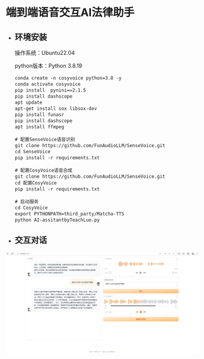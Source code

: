 <!--
 * @Author: kraken8081 202024@cumtb.edu.cn
 * @Date: 2024-08-05 14:37:59
 * @LastEditors: kraken8081 202024@cumtb.edu.cn
 * @LastEditTime: 2024-08-06 22:21:31
 * @FilePath: /Model/AI-AssitantbyTeachLuo/README.md
 * @Description: 这是默认设置,请设置`customMade`, 打开koroFileHeader查看配置 进行设置: https://github.com/OBKoro1/koro1FileHeader/wiki/%E9%85%8D%E7%BD%AE
-->
# 端到端语音交互AI法律助手
- ## 环境安装

    操作系统：Ubuntu22.04
    
    python版本：Python 3.8.19
    ```shell
    conda create -n cosyvoice python=3.8 -y
    conda activate cosyvoice
    pip install  pynini==2.1.5
    pip install dashscope
    apt update
    apt-get install sox libsox-dev
    pip install funasr
    pip install dashscope
    apt install ffmpeg

    # 配置SenseVoice语音识别
    git clone https://github.com/FunAudioLLM/SenseVoice.git
    cd SenseVoice
    pip install -r requirements.txt 

    # 配置CosyVoice语音合成
    git clone https://github.com/FunAudioLLM/SenseVoice.git
    cd 配置CosyVoice
    pip install -r requirements.txt 

    # 启动服务
    cd CosyVoice
    export PYTHONPATH=third_party/Matcha-TTS
    python AI-assitantbyTeachLuo.py
    ```

- ## 交互对话
<div align="center"><img src="./image/img1.png" width="px"></div>

